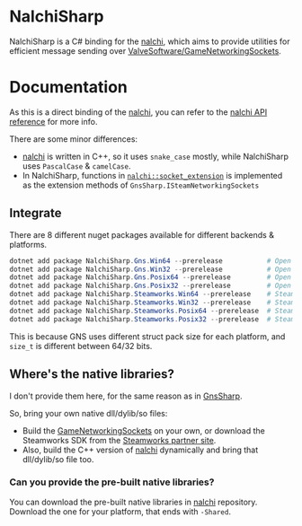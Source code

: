 # NalchiSharp

NalchiSharp is a C# binding for the [nalchi](https://github.com/nalchi-net/nalchi), which aims to provide utilities for efficient message sending over [ValveSoftware/GameNetworkingSockets](https://github.com/ValveSoftware/GameNetworkingSockets).

# Documentation

As this is a direct binding of the [nalchi](https://github.com/nalchi-net/nalchi), you can refer to the [nalchi API reference](https://nalchi-net.github.io/nalchi/) for more info.

There are some minor differences:
* [nalchi](https://github.com/nalchi-net/nalchi) is written in C++, so it uses `snake_case` mostly, while NalchiSharp uses `PascalCase` & `camelCase`.
* In NalchiSharp, functions in [`nalchi::socket_extension`](https://nalchi-net.github.io/nalchi/classnalchi_1_1socket__extensions.html) is implemented as the extension methods of `GnsSharp.ISteamNetworkingSockets`

## Integrate

There are 8 different nuget packages available for different backends & platforms.

```powershell
dotnet add package NalchiSharp.Gns.Win64 --prerelease           # Open source GNS for Windows 64-bit
dotnet add package NalchiSharp.Gns.Win32 --prerelease           # Open source GNS for Windows 32-bit
dotnet add package NalchiSharp.Gns.Posix64 --prerelease         # Open source GNS for POSIX 64-bit
dotnet add package NalchiSharp.Gns.Posix32 --prerelease         # Open source GNS for POSIX 32-bit
dotnet add package NalchiSharp.Steamworks.Win64 --prerelease    # Steamworks SDK for Windows 64-bit
dotnet add package NalchiSharp.Steamworks.Win32 --prerelease    # Steamworks SDK for Windows 32-bit
dotnet add package NalchiSharp.Steamworks.Posix64 --prerelease  # Steamworks SDK for POSIX 64-bit
dotnet add package NalchiSharp.Steamworks.Posix32 --prerelease  # Steamworks SDK for POSIX 32-bit
```

This is because GNS uses different struct pack size for each platform, and `size_t` is different between 64/32 bits.

## Where's the native libraries?

I don't provide them here, for the same reason as in [GnsSharp](https://github.com/nalchi-net/GnsSharp?tab=readme-ov-file#wheres-the-native-libraries).

So, bring your own native dll/dylib/so files:
* Build the [GameNetworkingSockets](https://github.com/ValveSoftware/GameNetworkingSockets) on your own, or download the Steamworks SDK from the [Steamworks partner site](https://partner.steamgames.com/).
* Also, build the C++ version of [nalchi](https://github.com/nalchi-net/nalchi) dynamically and bring that dll/dylib/so file too.

### Can you provide the pre-built native libraries?

You can download the pre-built native libraries in [nalchi](https://github.com/nalchi-net/nalchi) repository.\
Download the one for your platform, that ends with `-Shared`.
